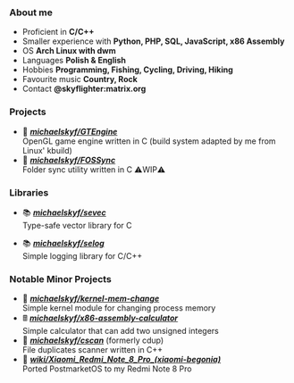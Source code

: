 ### About me
- Proficient in **C/C++**
- Smaller experience with **Python, PHP, SQL, JavaScript, x86 Assembly**
- OS **Arch Linux with dwm**
- Languages **Polish & English**
- Hobbies **Programming, Fishing, Cycling, Driving, Hiking**
- Favourite music **Country, Rock**
- Contact **@skyflighter:matrix.org**

### Projects

- 📘 [***michaelskyf/GTEngine***](https://github.com/michaelskyf/GTEngine) <br>
  OpenGL game engine written in C (build system adapted by me from Linux' kbuild)
- 📁 [***michaelskyf/FOSSync***](https://github.com/michaelskyf/FOSSync) <br>
  Folder sync utility written in C ⚠️WIP⚠️
  
### Libraries
- 📚 [***michaelskyf/sevec***](https://github.com/michaelskyf/sevec) <br>
  Type-safe vector library for C 

- 📚 [***michaelskyf/selog***](https://github.com/michaelskyf/selog) <br>
  Simple logging library for C/C++

### Notable Minor Projects
- 🐧 [***michaelskyf/kernel-mem-change***](https://github.com/michaelskyf/kernel-mem-change) <br>
  Simple kernel module for changing process memory
- 🖩 [***michaelskyf/x86-assembly-calculator***](https://github.com/michaelskyf/x86-assembly-calculator) <br>
  Simple calculator that can add two unsigned integers
- 📁 [***michaelskyf/cscan***](https://github.com/michaelskyf/cscan) (formerly cdup) <br>
  File duplicates scanner written in C++
- 📱 [***wiki/Xiaomi_Redmi_Note_8_Pro_(xiaomi-begonia)***](https://wiki.postmarketos.org/wiki/Xiaomi_Redmi_Note_8_Pro_(xiaomi-begonia)) <br>
  Ported PostmarketOS to my Redmi Note 8 Pro
